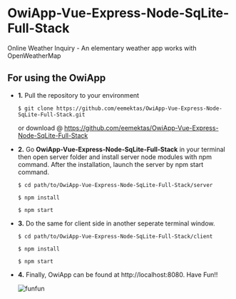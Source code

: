 # OwiApp-Vue-Express-Node-SqLite-Full-Stack
Online Weather Inquiry - An elementary weather app works with OpenWeatherMap


## For using the OwiApp

- **1.** Pull the repository to your environment
 
  `$ git clone https://github.com/eemektas/OwiApp-Vue-Express-Node-SqLite-Full-Stack.git`  
  
   or download @ https://github.com/eemektas/OwiApp-Vue-Express-Node-SqLite-Full-Stack
 
- **2.** Go **OwiApp-Vue-Express-Node-SqLite-Full-Stack** in your terminal then open server folder and install server node modules with npm command. After the installation, launch the server by npm start command.
  
  `$ cd path/to/OwiApp-Vue-Express-Node-SqLite-Full-Stack/server`
    
  `$ npm install`
    
  `$ npm start`

- **3.** Do the same for client side in another seperate terminal window.
  
  `$ cd path/to/OwiApp-Vue-Express-Node-SqLite-Full-Stack/client`
    
  `$ npm install`
    
  `$ npm start`
  
- **4.** Finally, OwiApp can be found at http://localhost:8080. Have Fun!!



   ![funfun](https://media.giphy.com/media/60rskmX9GAyMwBMHJF/giphy.gif)
